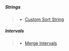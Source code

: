 
##### Strings
> - [Custom Sort String](https://leetcode.com/problems/custom-sort-string/description/)

##### Intervals

> - [Merge Intervals](https://leetcode.com/problems/merge-intervals/description/)
